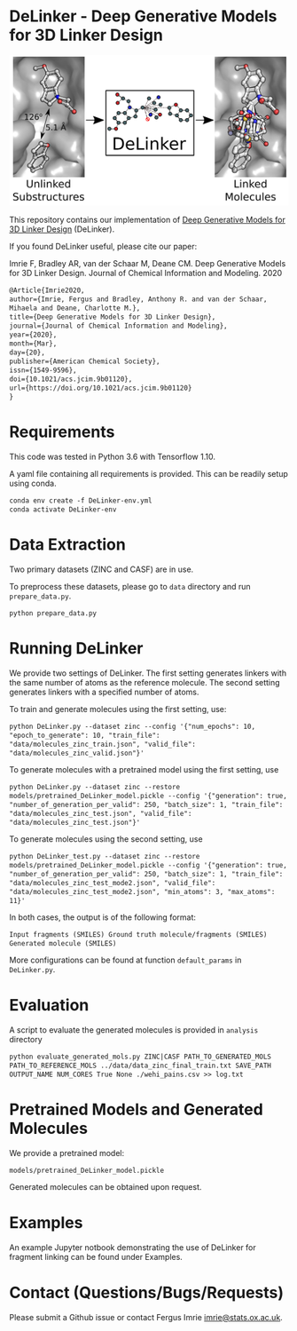 # DeLinker - Deep Generative Models for 3D Linker Design

![](DeLinker.png)

This repository contains our implementation of [Deep Generative Models for 3D Linker Design](https://pubs.acs.org/doi/10.1021/acs.jcim.9b01120) (DeLinker). 

If you found DeLinker useful, please cite our paper:

Imrie F, Bradley AR, van der Schaar M, Deane CM. Deep Generative Models for 3D Linker Design. Journal of Chemical Information and Modeling. 2020

```
@Article{Imrie2020,
author={Imrie, Fergus and Bradley, Anthony R. and van der Schaar, Mihaela and Deane, Charlotte M.},
title={Deep Generative Models for 3D Linker Design},
journal={Journal of Chemical Information and Modeling},
year={2020},
month={Mar},
day={20},
publisher={American Chemical Society},
issn={1549-9596},
doi={10.1021/acs.jcim.9b01120},
url={https://doi.org/10.1021/acs.jcim.9b01120}
}
```

# Requirements

This code was tested in Python 3.6 with Tensorflow 1.10. 

A yaml file containing all requirements is provided. This can be readily setup using conda.

```
conda env create -f DeLinker-env.yml
conda activate DeLinker-env
```

# Data Extraction

Two primary datasets (ZINC and CASF) are in use.

To preprocess these datasets, please go to `data` directory and run `prepare_data.py`.

```
python prepare_data.py
```

# Running DeLinker

We provide two settings of DeLinker. The first setting generates linkers with the same number of atoms as the reference molecule. The second setting generates linkers with a specified number of atoms. 

To train and generate molecules using the first setting, use:

```
python DeLinker.py --dataset zinc --config '{"num_epochs": 10, "epoch_to_generate": 10, "train_file": "data/molecules_zinc_train.json", "valid_file": "data/molecules_zinc_valid.json"}'
```

To generate molecules with a pretrained model using the first setting, use

```
python DeLinker.py --dataset zinc --restore models/pretrained_DeLinker_model.pickle --config '{"generation": true, "number_of_generation_per_valid": 250, "batch_size": 1, "train_file": "data/molecules_zinc_test.json", "valid_file": "data/molecules_zinc_test.json"}'
```

To generate molecules using the second setting, use

```
python DeLinker_test.py --dataset zinc --restore models/pretrained_DeLinker_model.pickle --config '{"generation": true, "number_of_generation_per_valid": 250, "batch_size": 1, "train_file": "data/molecules_zinc_test_mode2.json", "valid_file": "data/molecules_zinc_test_mode2.json", "min_atoms": 3, "max_atoms": 11}'
```

In both cases, the output is of the following format:

```
Input fragments (SMILES) Ground truth molecule/fragments (SMILES) Generated molecule (SMILES)
```

More configurations can be found at function `default_params` in `DeLinker.py`.

# Evaluation

A script to evaluate the generated molecules is provided in `analysis` directory

```
python evaluate_generated_mols.py ZINC|CASF PATH_TO_GENERATED_MOLS PATH_TO_REFERENCE_MOLS ../data/data_zinc_final_train.txt SAVE_PATH OUTPUT_NAME NUM_CORES True None ./wehi_pains.csv >> log.txt
```

# Pretrained Models and Generated Molecules

We provide a pretrained model:

```
models/pretrained_DeLinker_model.pickle
```

Generated molecules can be obtained upon request.

# Examples

An example Jupyter notbook demonstrating the use of DeLinker for fragment linking can be found under Examples.

# Contact (Questions/Bugs/Requests)

Please submit a Github issue or contact Fergus Imrie [imrie@stats.ox.ac.uk](mailto:imrie@stats.ox.ac.uk).
